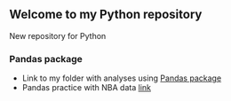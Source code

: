 ## Welcome to my Python repository

New repository for Python

### Pandas package

-  Link to my folder with analyses using [Pandas package](https://github.com/JuanmaMN/Python/tree/master/pandas)
-  Pandas practice with NBA data [link](https://github.com/JuanmaMN/Python/tree/master/pandas/NBA_analytics_with_pandas)

